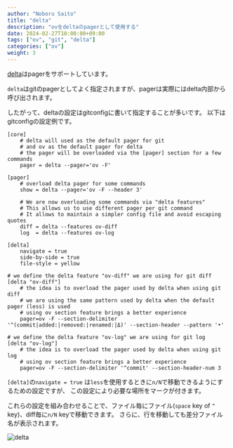 ```yaml
---
author: "Noboru Saito"
title: "delta"
description: "ovをdeltaのpagerとして使用する"
date: 2024-02-27T10:00:00+09:00
tags: ["ov", "git", "delta"]
categories: ["ov"]
weight: 3
---
```


[delta](https://github.com/dandavison/delta)はpagerをサポートしています。

`delta`はgitのpagerとしてよく指定されますが、pagerは実際にはdelta内部から呼び出されます。

したがって、deltaの設定はgitconfigに書いて指定することが多いです。
以下はgitconfigの設定例です。

```gitconfig
[core]
    # delta will used as the default pager for git
    # and ov as the default pager for delta
    # the pager will be overloaded via the [pager] section for a few commands
    pager = delta --pager='ov -F'

[pager]
    # overload delta pager for some commands
    show = delta --pager='ov -F --header 3'

    # We are now overloading some commands via "delta features"
    # This allows us to use different pager per git command
    # It allows to maintain a simpler config file and avoid escaping quotes
    diff = delta --features ov-diff
    log  = delta --features ov-log

[delta]
    navigate = true
    side-by-side = true
    file-style = yellow

# we define the delta feature "ov-diff" we are using for git diff
[delta "ov-diff"]
    # the idea is to overload the pager used by delta when using git diff
    # we are using the same pattern used by delta when the default pager (less) is used
    # using ov section feature brings a better experience
    pager=ov -F --section-delimiter '^(commit|added:|removed:|renamed:|Δ)' --section-header --pattern '•'

# we define the delta feature "ov-log" we are using for git log
[delta "ov-log"]
    # the idea is to overload the pager used by delta when using git log
    # using ov section feature brings a better experience
    pager=ov -F --section-delimiter '^commit' --section-header-num 3
```

`[delta]`の`navigate = true` は`less`を使用するときに`n/N`で移動できるようにするための設定ですが、
この設定により必要な場所をマークが付きます。

これらの設定を組み合わせることで、ファイル毎にファイル(`space` key of `^` key)、diff毎に`n/N` keyで移動できます。
さらに、行を移動しても差分ファイル名が表示されます。

![delta](/ov/ov-delta-01.gif)
